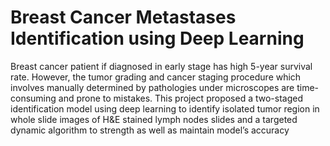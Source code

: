 # Breast Cancer Metastases Identification using Deep Learning

Breast cancer patient if diagnosed in early stage has high 5-year survival rate. However, the tumor grading and cancer staging procedure which involves manually determined by pathologies under microscopes are time-consuming and prone to mistakes. This project proposed a two-staged identification model using deep learning to identify isolated tumor region in whole slide images of H&E stained lymph nodes slides and a targeted dynamic algorithm to strength as well as maintain model’s accuracy
